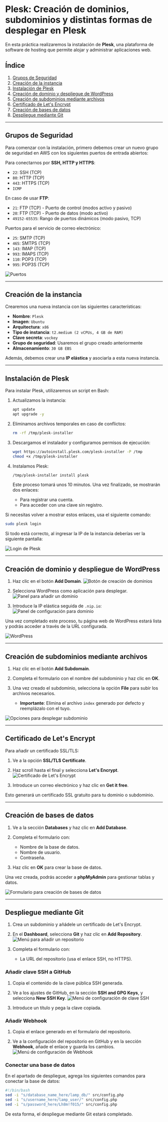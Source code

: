 # Plesk: Creación de dominios, subdominios y distintas formas de desplegar en Plesk

En esta práctica realizaremos la instalación de **Plesk**, una plataforma de software de hosting que permite alojar y administrar aplicaciones web.

## Índice

1. [Grupos de Seguridad](#grupos-de-seguridad)
2. [Creación de la instancia](#creación-de-la-instancia)
3. [Instalación de Plesk](#instalación-de-plesk)
4. [Creación de dominio y despliegue de WordPress](#creación-de-dominio-y-despliegue-de-wordpress)
5. [Creación de subdominios mediante archivos](#creación-de-subdominios-mediante-archivos)
6. [Certificado de Let's Encrypt](#certificado-de-lets-encrypt)
7. [Creación de bases de datos](#creación-de-bases-de-datos)
8. [Despliegue mediante Git](#despliegue-mediante-git)

---

## Grupos de Seguridad

Para comenzar con la instalación, primero debemos crear un nuevo grupo de seguridad en AWS con los siguientes puertos de entrada abiertos:

Para conectarnos por **SSH, HTTP y HTTPS**:
- `22`: SSH (TCP)
- `80`: HTTP (TCP)
- `443`: HTTPS (TCP)
- `ICMP`

En caso de usar **FTP**:
- `21`: FTP (TCP) - Puerto de control (modos activo y pasivo)
- `20`: FTP (TCP) - Puerto de datos (modo activo)
- `49152-65535`: Rango de puertos dinámicos (modo pasivo, TCP)

Puertos para el servicio de correo electrónico:
- `25`: SMTP (TCP)
- `465`: SMTPS (TCP)
- `143`: IMAP (TCP)
- `993`: IMAPS (TCP)
- `110`: POP3 (TCP)
- `995`: POP3S (TCP)

![Puertos](./img/image.png)

---

## Creación de la instancia

Crearemos una nueva instancia con las siguientes características:

- **Nombre**: `Plesk`
- **Imagen**: `Ubuntu`
- **Arquitectura**: `x86`
- **Tipo de instancia**: `t2.medium (2 vCPUs, 4 GB de RAM)`
- **Clave secreta**: `vockey`
- **Grupo de seguridad**: Usaremos el grupo creado anteriormente
- **Almacenamiento**: `30 GB EBS`

Además, debemos crear una **IP elástica** y asociarla a esta nueva instancia.

---

## Instalación de Plesk

Para instalar Plesk, utilizaremos un script en Bash:

1. Actualizamos la instancia:
   ```sh
   apt update
   apt upgrade -y
   ```

2. Eliminamos archivos temporales en caso de conflictos:
   ```sh
   rm -rf /tmp/plesk-installer
   ```

3. Descargamos el instalador y configuramos permisos de ejecución:
   ```sh
   wget https://autoinstall.plesk.com/plesk-installer -P /tmp
   chmod +x /tmp/plesk-installer
   ```

4. Instalamos Plesk:
   ```sh
   /tmp/plesk-installer install plesk
   ```

   Este proceso tomará unos 10 minutos. Una vez finalizado, se mostrarán dos enlaces:
   - Para registrar una cuenta.
   - Para acceder con una clave sin registro.

Si necesitas volver a mostrar estos enlaces, usa el siguiente comando:
```sh
sudo plesk login
```

Si todo está correcto, al ingresar la IP de la instancia deberías ver la siguiente pantalla:

![Login de Plesk](./img/indexPlesk.png)

---

## Creación de dominio y despliegue de WordPress

1. Haz clic en el botón **Add Domain**.
   ![Botón de creación de dominios](./img/btnadddomain.png)

2. Selecciona WordPress como aplicación para desplegar.
   ![Panel para añadir un dominio](./img/panelAddDomain.png)

3. Introduce la IP elástica seguida de `.nip.io`:
   ![Panel de configuración para dominio](./img/paneldomain.png)

Una vez completado este proceso, tu página web de WordPress estará lista y podrás acceder a través de la URL configurada.

![WordPress](./img/wordpress.png)

---

## Creación de subdominios mediante archivos

1. Haz clic en el botón **Add Subdomain**.

2. Completa el formulario con el nombre del subdominio y haz clic en **OK**.

3. Una vez creado el subdominio, selecciona la opción **File** para subir los archivos necesarios.
   - **Importante**: Elimina el archivo `index` generado por defecto y reemplázalo con el tuyo.

![Opciones para desplegar subdominio](./img/subdominio.png)

---

## Certificado de Let's Encrypt

Para añadir un certificado SSL/TLS:

1. Ve a la opción **SSL/TLS Certificate**.

2. Haz scroll hasta el final y selecciona **Let's Encrypt**.
![Certificado de Let's Encrypt](./img/certificadoLestEncrypt.png)

3. Introduce un correo electrónico y haz clic en **Get it free**.

Esto generará un certificado SSL gratuito para tu dominio o subdominio.

---

## Creación de bases de datos

1. Ve a la sección **Databases** y haz clic en **Add Database**.

2. Completa el formulario con:
   - Nombre de la base de datos.
   - Nombre de usuario.
   - Contraseña.

3. Haz clic en **OK** para crear la base de datos.

Una vez creada, podrás acceder a **phpMyAdmin** para gestionar tablas y datos.

![Formulario para creación de bases de datos](./img/formAddDb.png)

---

## Despliegue mediante Git

1. Crea un subdominio y añádele un certificado de Let's Encrypt.

2. En el **Dashboard**, selecciona **Git** y haz clic en **Add Repository**.
   ![Menú para añadir un repositorio](./img/menuAddRepoGit.png)

3. Completa el formulario con:
   - La URL del repositorio (usa el enlace SSH, no HTTPS).

### Añadir clave SSH a GitHub

1. Copia el contenido de la clave pública SSH generada.

2. Ve a los ajustes de GitHub, en la sección **SSH and GPG Keys**, y selecciona **New SSH Key**.
   ![Menú de configuración de clave SSH](./img/sshKey.png)

3. Introduce un título y pega la clave copiada.

### Añadir Webhook

1. Copia el enlace generado en el formulario del repositorio.

2. Ve a la configuración del repositorio en GitHub y en la sección **Webhook**, añade el enlace y guarda los cambios.
   ![Menú de configuración de Webhook](./img/webhook.png)

### Conectar una base de datos

En el apartado de despliegue, agrega los siguientes comandos para conectar la base de datos:

```sh
#!/bin/bash
sed -i "s/database_name_here/lamp_db/" src/config.php
sed -i "s/username_here/lamp_user/" src/config.php
sed -i "s/password_here/Lh8m!f015/" src/config.php
```

De esta forma, el despliegue mediante Git estará completado.

